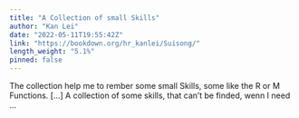 ```yaml
---
title: "A Collection of small Skills"
author: "Kan Lei"
date: "2022-05-11T19:55:42Z"
link: "https://bookdown.org/hr_kanlei/Suisong/"
length_weight: "5.1%"
pinned: false
---
```


The collection help me to rember some small Skills, some like the R or M Functions. [...] A collection of some skills, that can’t be finded, wenn I need ...
